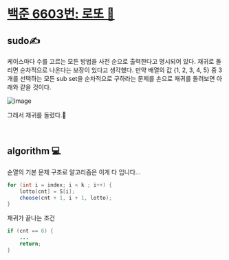 # [백준 6603번: 로또 🤹]((https://www.acmicpc.net/problem/6603))

## sudo✍
케이스마다 수를 고르는 모든 방법을 사전 순으로 출력한다고 명시되어 있다. 재귀로 돌리면 순차적으로 나온다는 보장이 있다고 생각했다. 만약 배열의 값 {1, 2, 3, 4, 5} 중 3개를 선택하는 모든 sub set을 순차적으로 구하라는 문제를 손으로 재귀를 돌려보면 아래와 같을 것이다.

![image](https://user-images.githubusercontent.com/36289638/107066187-feeb2e80-6820-11eb-8c92-be3d1b8283de.png)


그래서 재귀를 돌렸다.👀

<br/>

## algorithm 💻
순열의 기본 문제 구조로 알고리즘은 이게 다 입니다...
```java
for (int i = index; i < k ; i++) {
    lotto[cnt] = S[i];              
    choose(cnt + 1, i + 1, lotto);  
}
```

재귀가 끝나는 조건
```java
if (cnt == 6) {
    ...
    return;
}
```